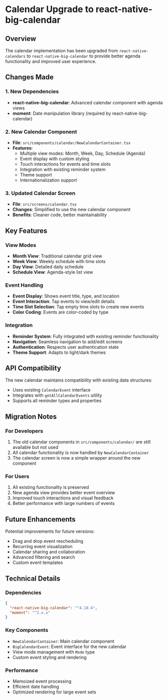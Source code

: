 # Calendar Upgrade to react-native-big-calendar

## Overview

The calendar implementation has been upgraded from `react-native-calendars` to `react-native-big-calendar` to provide better agenda functionality and improved user experience.

## Changes Made

### 1. New Dependencies
- **react-native-big-calendar**: Advanced calendar component with agenda views
- **moment**: Date manipulation library (required by react-native-big-calendar)

### 2. New Calendar Component
- **File**: `src/components/calendar/NewCalendarContainer.tsx`
- **Features**:
  - Multiple view modes: Month, Week, Day, Schedule (Agenda)
  - Event display with custom styling
  - Touch interactions for events and time slots
  - Integration with existing reminder system
  - Theme support
  - Internationalization support

### 3. Updated Calendar Screen
- **File**: `src/screens/calendar.tsx`
- **Changes**: Simplified to use the new calendar component
- **Benefits**: Cleaner code, better maintainability

## Key Features

### View Modes
- **Month View**: Traditional calendar grid view
- **Week View**: Weekly schedule with time slots
- **Day View**: Detailed daily schedule
- **Schedule View**: Agenda-style list view

### Event Handling
- **Event Display**: Shows event title, type, and location
- **Event Interaction**: Tap events to view/edit details
- **Time Slot Selection**: Tap empty time slots to create new events
- **Color Coding**: Events are color-coded by type

### Integration
- **Reminder System**: Fully integrated with existing reminder functionality
- **Navigation**: Seamless navigation to add/edit screens
- **Authentication**: Respects user authentication state
- **Theme Support**: Adapts to light/dark themes

## API Compatibility

The new calendar maintains compatibility with existing data structures:
- Uses existing `CalendarEvent` interface
- Integrates with `getAllCalendarEvents` utility
- Supports all reminder types and properties

## Migration Notes

### For Developers
1. The old calendar components in `src/components/calendar/` are still available but not used
2. All calendar functionality is now handled by `NewCalendarContainer`
3. The calendar screen is now a simple wrapper around the new component

### For Users
1. All existing functionality is preserved
2. New agenda view provides better event overview
3. Improved touch interactions and visual feedback
4. Better performance with large numbers of events

## Future Enhancements

Potential improvements for future versions:
- Drag and drop event rescheduling
- Recurring event visualization
- Calendar sharing and collaboration
- Advanced filtering and search
- Custom event templates

## Technical Details

### Dependencies
```json
{
  "react-native-big-calendar": "^4.18.4",
  "moment": "^2.x.x"
}
```

### Key Components
- `NewCalendarContainer`: Main calendar component
- `BigCalendarEvent`: Event interface for the new calendar
- View mode management with `Mode` type
- Custom event styling and rendering

### Performance
- Memoized event processing
- Efficient date handling
- Optimized rendering for large event sets 